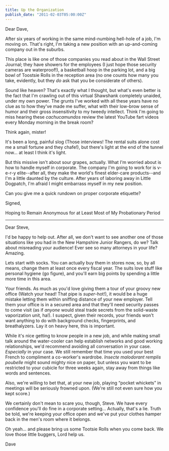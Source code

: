 ```yaml
---
title: Up the Organization
publish_date: "2011-02-03T05:00:00Z"
---
```


Dear Dave,

After six years of working in the same mind-numbing hell-hole of a job, I'm moving on. That's right, I'm taking a new position with an up-and-coming company out in the suburbs.

This place is like one of those companies you read about in the Wall Street Journal; they have showers for the employees (I just hope those security cameras are waterproof!), a basketball hoop in the parking lot, and a big bowl of Toostsie Rolls in the reception area (no one counts how many you take, evidently, but they _do_ ask that you be considerate of others).

Sound like heaven? That's exactly what I thought, but what's even better is the fact that I'm crawling out of this virtual Shawshank completely unaided, under my own power. The grunts I've worked with all these years have no clue as to how they've made me suffer, what with their low-brow sense of humor and their gross insensitivity to my tweedy intellect. Think I'm going to miss hearing these _cachucamundos_ review the latest YouTube fart videos every Monday morning in the break room?

Think again, mister!

It's been a long, painful slog (Those interviews! The rental suits alone cost me a small fortune and they chafe!), but there's light at the end of the tunnel now&#8230; at least I think it's light.

But this missive isn't about sour grapes, actually. What I'm worried about is how to handle myself in corporate. The company I'm going to work for is v-e-r-y elite--after all, they make the world's finest elder-care products--and I'm a little daunted by the culture. After years of laboring away in Little Dogpatch, I'm afraid I might embarrass myself in my new position.

Can you give me a quick rundown on proper corporate etiquette?

Signed,

Hoping to Remain Anonymous for at Least Most of My Probationary Period

---

Dear Steve,

I'd be happy to help out. After all, we don't want to see another one of those situations like you had in the New Hampshire Junior Rangers, do we? Talk about misreading your audience! Ever see so many attorneys in your life? Amazing.

Lets start with socks. You can actually buy them in stores now, so, by all means, change them at least once every fiscal year. The suits love stuff like personal hygiene (go figure), and you'll earn big points by spending a little more time in this area.

Your friends. As much as you'd love giving them a tour of your groovy new office (Watch your head! That pipe is _super_-hot!), it would be a huge mistake letting them within sniffing distance of your new employer. Tell them your office is in a secured area and that they'll need security passes to come visit (as if _anyone_ would steal trade secrets from the solid-waste vaporization unit, ha!). I suspect, given their records, your friends won't want anything to do with background checks, fingerprints, and breathalyzers. Lay it on heavy here, this is important.

While it's nice getting to know people in a new job, and while making small talk around the water-cooler can help establish networks and good working relationships, we'd recommend avoiding all conversation in your case. _Especially_ in your case. We still remember that time you used your best French to compliment a co-worker's wardrobe. _Insecte malodorant remplis poubelle_ might sound mighty nice on paper, but unless you want to be restricted to your cubicle for three weeks again, stay away from things like words and sentences.

Also, we're willing to bet that, at your new job, playing &#8220;pocket whickets&#8221; in meetings will be seriously frowned upon. (We're still not even sure how you kept score.)

We certainly don't mean to scare you, though, Steve. We have every confidence you'll do fine in a corporate setting&#8230; Actually, that's a lie. Truth be told, we're keeping your office open and we've put your clothes hamper back in the men's room where it belongs.

Oh yeah&#8230; and please bring us some Tootsie Rolls when you come back. We love those little buggers, Lord help us.

Dave

